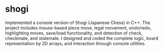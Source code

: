 # shogi
Implemented a console version of Shogi (Japanese Chess) in C++. The project includes mouse-based piece move, legal movement, undo/redo, highlighting moves, save/load functionality, and detection of check, checkmate, and stalemate. I designed and coded the complete logic, board representation by 2D arrays, and interaction through console utilities.

